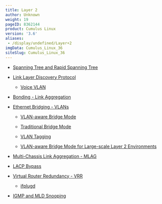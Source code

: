 ```yaml
---
title: Layer 2
author: Unknown
weight: 19
pageID: 8362144
product: Cumulus Linux
version: '3.6'
aliases:
 - /display/undefined/Layer+2
imgData: Cumulus_Linux_36
siteSlug: Cumulus_Linux_36
---
```

  - [Spanning Tree and Rapid Spanning
    Tree](/Users/dcawley/Docs/Hugo/testDocs/content/version2/Cumulus_Linux_36//Layer_2/Layer_2/)

  - [Link Layer Discovery
    Protocol](/Users/dcawley/Docs/Hugo/testDocs/content/version2/Cumulus_Linux_36//Layer_2/Layer_2/)
    
      - [Voice
        VLAN](/Users/dcawley/Docs/Hugo/testDocs/content/version2/Cumulus_Linux_36//Layer_2/Layer_2/)

  - [Bonding - Link
    Aggregation](/Users/dcawley/Docs/Hugo/testDocs/content/version2/Cumulus_Linux_36//Layer_2/Layer_2/)

  - [Ethernet Bridging -
    VLANs](/Users/dcawley/Docs/Hugo/testDocs/content/version2/Cumulus_Linux_36//Layer_2/Layer_2/)
    
      - [VLAN-aware Bridge
        Mode](/Users/dcawley/Docs/Hugo/testDocs/content/version2/Cumulus_Linux_36//Layer_2/Layer_2/)
    
      - [Traditional Bridge
        Mode](/Users/dcawley/Docs/Hugo/testDocs/content/version2/Cumulus_Linux_36//Layer_2/Layer_2/)
    
      - [VLAN
        Tagging](/Users/dcawley/Docs/Hugo/testDocs/content/version2/Cumulus_Linux_36//Layer_2/Layer_2/)
    
      - [VLAN-aware Bridge Mode for Large-scale Layer 2
        Environments](/Users/dcawley/Docs/Hugo/testDocs/content/version2/Cumulus_Linux_36//Layer_2/Layer_2/)

  - [Multi-Chassis Link Aggregation -
    MLAG](/Users/dcawley/Docs/Hugo/testDocs/content/version2/Cumulus_Linux_36//Layer_2/Layer_2/)

  - [LACP
    Bypass](/Users/dcawley/Docs/Hugo/testDocs/content/version2/Cumulus_Linux_36//Layer_2/Layer_2/)

  - [Virtual Router Redundancy -
    VRR](/Users/dcawley/Docs/Hugo/testDocs/content/version2/Cumulus_Linux_36//Layer_2/Layer_2/)
    
      - [ifplugd](/Users/dcawley/Docs/Hugo/testDocs/content/version2/Cumulus_Linux_36//Layer_2/Layer_2/)

  - [IGMP and MLD
    Snooping](/Users/dcawley/Docs/Hugo/testDocs/content/version2/Cumulus_Linux_36//Layer_2/Layer_2/)
